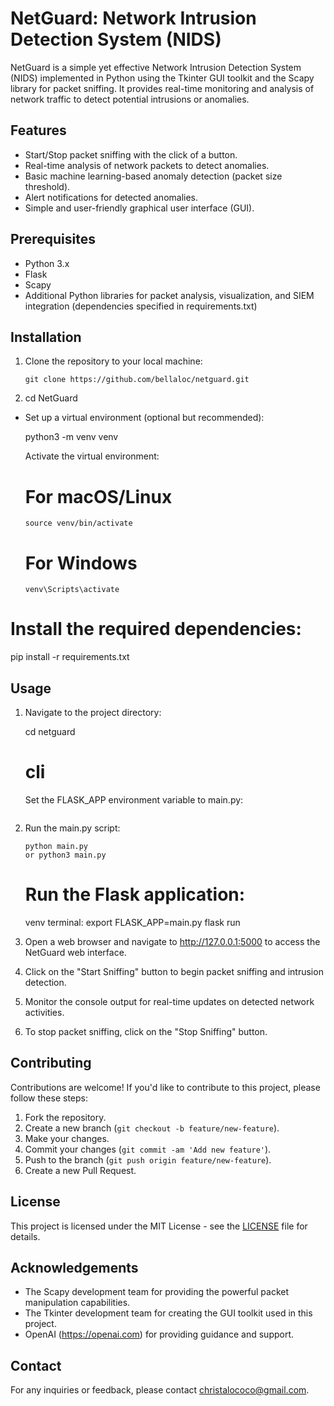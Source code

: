 # NetGuard: Network Intrusion Detection System (NIDS)

NetGuard is a simple yet effective Network Intrusion Detection System (NIDS) implemented in Python using the Tkinter GUI toolkit and the Scapy library for packet sniffing. It provides real-time monitoring and analysis of network traffic to detect potential intrusions or anomalies.

## Features

- Start/Stop packet sniffing with the click of a button.
- Real-time analysis of network packets to detect anomalies.
- Basic machine learning-based anomaly detection (packet size threshold).
- Alert notifications for detected anomalies.
- Simple and user-friendly graphical user interface (GUI).

## Prerequisites

- Python 3.x
- Flask
- Scapy
- Additional Python libraries for packet analysis, visualization, and SIEM integration (dependencies specified in requirements.txt)

## Installation

1. Clone the repository to your local machine:

    ```
    git clone https://github.com/bellaloc/netguard.git
    ```

2. cd NetGuard
  - Set up a virtual environment (optional but recommended): 

    python3 -m venv venv

    Activate the virtual environment:

    # For macOS/Linux
        source venv/bin/activate

     # For Windows
        venv\Scripts\activate

# Install the required dependencies:

pip install -r requirements.txt


## Usage

1. Navigate to the project directory:

    cd netguard

    # cli 
    
    Set the FLASK_APP environment variable to main.py:
    ```
    ```

2. Run the main.py script:

    ```
    python main.py
    or python3 main.py
    ```
    # Run the Flask application:

    venv terminal: 
    export FLASK_APP=main.py
    flask run



1. Open a web browser and navigate to http://127.0.0.1:5000 to access the NetGuard web interface.
2. Click on the "Start Sniffing" button to begin packet sniffing and intrusion detection.
3. Monitor the console output for real-time updates on detected network activities.
4. To stop packet sniffing, click on the "Stop Sniffing" button.


## Contributing

Contributions are welcome! If you'd like to contribute to this project, please follow these steps:

1. Fork the repository.
2. Create a new branch (`git checkout -b feature/new-feature`).
3. Make your changes.
4. Commit your changes (`git commit -am 'Add new feature'`).
5. Push to the branch (`git push origin feature/new-feature`).
6. Create a new Pull Request.

## License

This project is licensed under the MIT License - see the [LICENSE](LICENSE) file for details.

## Acknowledgements

- The Scapy development team for providing the powerful packet manipulation capabilities.
- The Tkinter development team for creating the GUI toolkit used in this project.
- OpenAI (https://openai.com) for providing guidance and support.

## Contact

For any inquiries or feedback, please contact [christalococo@gmail.com](mailto:christalococo@gmail.com).
